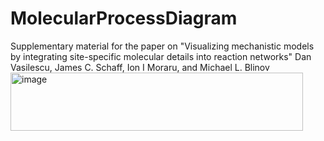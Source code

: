 # MolecularProcessDiagram

Supplementary material for the paper on "Visualizing mechanistic models by integrating site-specific molecular details into reaction networks"
Dan Vasilescu, James C. Schaff, Ion I Moraru, and Michael L. Blinov
<img width="468" height="93" alt="image" src="https://github.com/user-attachments/assets/728a1039-4c92-4163-a62d-eb686ccc1b81" />
